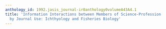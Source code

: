 ```yaml
---
anthology_id: 1992.jasis_journal-ir0anthology0volumeA43A4.1
title: 'Information Interactions between Members of Science-Profession Dyads as Reflected
  by Journal Use: Ichthyology and Fisheries Biology'
---
```


